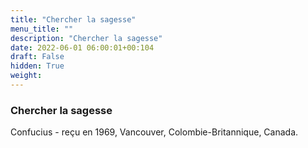 ```yaml
---
title: "Chercher la sagesse"
menu_title: ""
description: "Chercher la sagesse"
date: 2022-06-01 06:00:01+00:104
draft: False
hidden: True
weight:
---
```

### Chercher la sagesse

Confucius - reçu en 1969, Vancouver, Colombie-Britannique, Canada.

